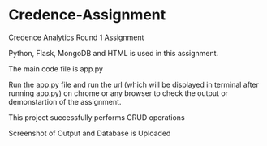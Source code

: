 # Credence-Assignment
Credence Analytics Round 1 Assignment

Python, Flask, MongoDB and HTML is used in this assignment.

The main code file is app.py 

Run the app.py file and run the url (which will be displayed in terminal after running app.py) on chrome or any browser to check the output or demonstartion of the assignment.

This project successfully performs CRUD operations  

Screenshot of Output and Database is Uploaded
